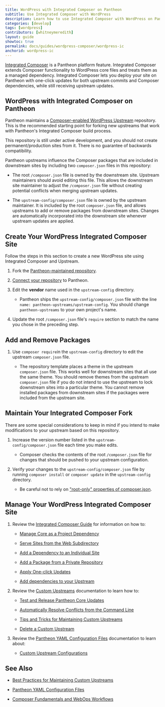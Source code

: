 ```yaml
---
title: WordPress with Integrated Composer on Pantheon
subtitle: Use Integrated Composer with WordPress 
description: Learn how to use Integrated Composer with WordPress on Pantheon.
categories: [develop]
tags: [wordpress]
contributors: [whitneymeredith]
layout: guide
showtoc: true
permalink: docs/guides/wordpress-composer/wordpress-ic
anchorid: wordpress-ic
---
```


[Integrated Composer](/guides/integrated-composer) is a Pantheon platform feature. Integrated Composer extends Composer functionality to WordPress core files and treats them as a managed dependency. Integrated Composer lets you deploy your site on Pantheon with one-click updates for both upstream commits and Composer dependencies, while still receiving upstream updates.

## WordPress with Integrated Composer on Pantheon 

Pantheon maintains a [Composer-enabled WordPress Upstream](https://github.com/pantheon-upstreams/wordpress-project) repository. This is the recommended starting point for forking new upstreams that work with Pantheon's Integrated Composer build process.

This repository is still under active development, and you should not create permanent/production sites from it. There is no guarantee of backwards compatibility. 

Pantheon upstreams influence the Composer packages that are included in downstream sites by including two `composer.json` files in this repository:

- The root `/composer.json` file is owned by the downstream site. Upstream maintainers should avoid editing this file. This allows the downstream site maintainer to adjust the `/composer.json` file without creating potential conflicts when merging upstream updates.

- The `upstream-config/composer.json` file is owned by the upstream maintainer. It is included by the root `composer.json` file, and allows upstreams to add or remove packages from downstream sites. Changes are automatically incorporated into the downstream site whenever upstream updates are applied.

## Create Your WordPress Integrated Composer Site

Follow the steps in this section to create a new WordPress site using Integrated Composer and Upstream.

1. Fork the [Pantheon-maintained repository](https://github.com/pantheon-upstreams/wordpress-project).

1. [Connect your repository](/create-custom-upstream#connect-repository-to-pantheon) to Pantheon.

1. Edit the **vendor** name used in the `upstream-config` directory.

    - Pantheon ships the `upstream-config/composer.json` file with the line `name: pantheon-upstreams/upstream-config`. You should change `pantheon-upstreams` to your own project's name. 

1. Update the root `/composer.json` file's `require` section to match the name you chose in the preceding step.

## Add and Remove Packages

1. Use `composer require`in the `upstream-config` directory to edit the upstream `composer.json` file.

    - The repository template places a theme in the upstream `composer.json` file. This works well for downstream sites that all use the same theme. You should remove themes from the upstream `composer.json` file if you do not intend to use the upstream to lock downstream sites into a particular theme. You cannot remove installed packages from downstream sites if the packages were included from the upstream site. 

## Maintain Your Integrated Composer Fork

 There are some special considerations to keep in mind if you intend to make modifications to your upstream based on this repository.

1. Increase the version number listed in the `upstream-config/composer.json` file each time you make edits.

    - Composer checks the contents of the root `/composer.json` file for changes that should be pushed to your upstream configuration. 

1. Verify your changes to the `upstream-config/composer.json` file by running `composer install` or `composer update` in the `upstream-config` directory. 

    - Be careful not to rely on ["root-only" properties of composer.json](https://getcomposer.org/doc/04-schema.md).

## Manage Your WordPress Integrated Composer Site

1. Review the [Integrated Composer Guide](/guides/integrated-composer) for information on how to:

    - [Manage Core as a Project Dependency](/guides/composer#managing-core-as-a-project-dependency)

    - [Serve Sites from the Web Subdirectory](/nested-docroot)

    - [Add a Dependency to an Individual Site](/guides/integrated-composer#add-a-dependency-to-an-individual-site)

    - [Add a Package from a Private Repository](/guides/integrated-composer#add-a-package-from-a-private-repository)

    - [Apply One-click Updates](/guides/integrated-composer#apply-one-click-updates)

    - [Add dependencies to your Upstream](/guides/integrated-composer#how-to-add-dependencies-to-your-upstream)

1. Review the [Custom Upstreams](/maintain-custom-upstream) documentation to learn how to:

    - [Test and Release Pantheon Core Updates](/maintain-custom-upstream#test-and-release-pantheon-core-updates)

    - [Automatically Resolve Conflicts from the Command Line](/maintain-custom-upstream#automatically-resolve-from-the-command-line)

    - [Tips and Tricks for Maintaining Custom Upstreams](/maintain-custom-upstream#delete-custom-upstream)

    - [Delete a Custom Upstream](/maintain-custom-upstream#delete-custom-upstream)

1. Review the [Pantheon YAML Configuration Files](/pantheon-yml) documentation to learn about:

    - [Custom Upstream Configurations](/pantheon-yml#custom-upstream-configurations)


## See Also

- [Best Practices for Maintaining Custom Upstreams](/maintain-custom-upstream) 

- [Pantheon YAML Configuration Files](/pantheon-yml)

- [Composer Fundamentals and WebOps Workflows](/guides/composer)